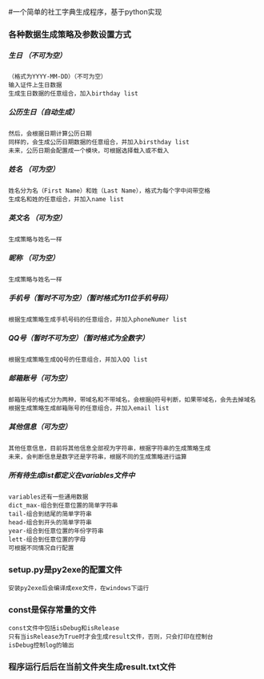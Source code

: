 #一个简单的社工字典生成程序，基于python实现

###  各种数据生成策略及参数设置方式

##### 生日 （不可为空）
	（格式为YYYY-MM-DD）（不可为空）
	输入证件上生日数据
	生成生日数据的任意组合，加入birthday list

#####	公历生日（自动生成）
	然后，会根据日期计算公历日期
	同样的，会生成公历日期数据的任意组合，并加入birsthday list
	未来，公历日期会配置成一个模块，可根据选择载入或不载入
	
#####	姓名 （可为空）
	姓名分为名（First Name）和姓（Last Name），格式为每个字中间带空格
	生成名和姓的任意组合，并加入name list
	
#####	英文名 （可为空）
	生成策略与姓名一样
	
#####	昵称 （可为空）
	生成策略与姓名一样
	
#####	手机号（暂时不可为空）（暂时格式为11位手机号码）
	根据生成策略生成手机号码的任意组合，并加入phoneNumer list
	
#####	QQ号（暂时不可为空）（暂时格式为全数字）
	根据生成策略生成QQ号的任意组合，并加入QQ list
	
#####	邮箱账号（可为空）
	邮箱账号的格式分为两种，带域名和不带域名，会根据@符号判断，如果带域名，会先去掉域名
	根据生成策略生成邮箱账号的任意组合，并加入email list
	
#####	其他信息（可为空）
	其他任意信息，目前将其他信息全部视为字符串，根据字符串的生成策略生成
	未来，会判断信息是数字还是字符串，根据不同的生成策略进行运算
	
#####	所有待生成list都定义在variables文件中
	variables还有一些通用数据
	dict_max-组合到任意位置的简单字符串
	tail-组合到结尾的简单字符串
	head-组合到开头的简单字符串
	year-组合到任意位置的年份字符串
	lett-组合到任意位置的字母
	可根据不同情况自行配置

###	setup.py是py2exe的配置文件
	安装py2exe后会编译成exe文件，在windows下运行

###	const是保存常量的文件
	const文件中包括isDebug和isRelease
	只有当isRelease为True时才会生成result文件，否则，只会打印在控制台
	isDebug控制log的输出	

###	程序运行后后在当前文件夹生成result.txt文件
